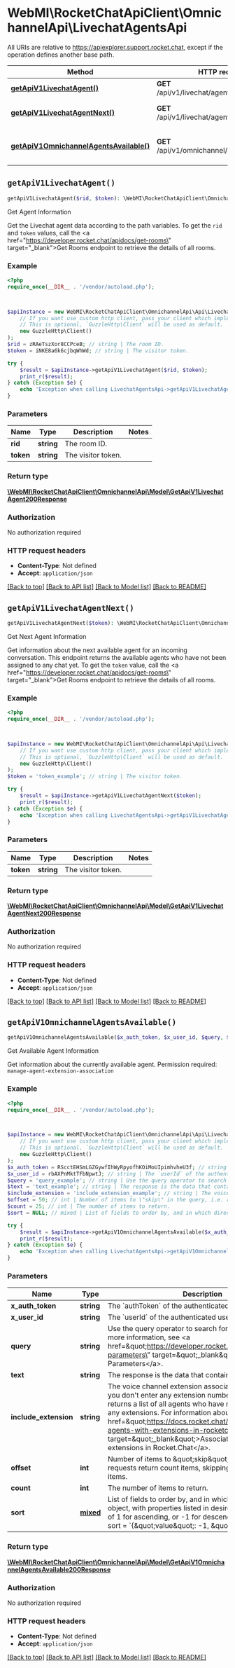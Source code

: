 # WebMI\RocketChatApiClient\OmnichannelApi\LivechatAgentsApi

All URIs are relative to https://apiexplorer.support.rocket.chat, except if the operation defines another base path.

| Method | HTTP request | Description |
| ------------- | ------------- | ------------- |
| [**getApiV1LivechatAgent()**](LivechatAgentsApi.md#getApiV1LivechatAgent) | **GET** /api/v1/livechat/agent.info/{rid}/{token} | Get Agent Information |
| [**getApiV1LivechatAgentNext()**](LivechatAgentsApi.md#getApiV1LivechatAgentNext) | **GET** /api/v1/livechat/agent.next/{token} | Get Next Agent Information |
| [**getApiV1OmnichannelAgentsAvailable()**](LivechatAgentsApi.md#getApiV1OmnichannelAgentsAvailable) | **GET** /api/v1/omnichannel/agents/available | Get Available Agent Information |


## `getApiV1LivechatAgent()`

```php
getApiV1LivechatAgent($rid, $token): \WebMI\RocketChatApiClient\OmnichannelApi\Model\GetApiV1LivechatAgent200Response
```

Get Agent Information

Get the Livechat agent data according to the path variables. To get the `rid` and `token` values, call the <a href=\"https://developer.rocket.chat/apidocs/get-rooms\" target=\"_blank\">Get Rooms</a> endpoint to retrieve the details of all rooms.

### Example

```php
<?php
require_once(__DIR__ . '/vendor/autoload.php');



$apiInstance = new WebMI\RocketChatApiClient\OmnichannelApi\Api\LivechatAgentsApi(
    // If you want use custom http client, pass your client which implements `GuzzleHttp\ClientInterface`.
    // This is optional, `GuzzleHttp\Client` will be used as default.
    new GuzzleHttp\Client()
);
$rid = zRAeTszXor8CCPceB; // string | The room ID.
$token = iNKE8a6k6cjbqWhWd; // string | The visitor token.

try {
    $result = $apiInstance->getApiV1LivechatAgent($rid, $token);
    print_r($result);
} catch (Exception $e) {
    echo 'Exception when calling LivechatAgentsApi->getApiV1LivechatAgent: ', $e->getMessage(), PHP_EOL;
}
```

### Parameters

| Name | Type | Description  | Notes |
| ------------- | ------------- | ------------- | ------------- |
| **rid** | **string**| The room ID. | |
| **token** | **string**| The visitor token. | |

### Return type

[**\WebMI\RocketChatApiClient\OmnichannelApi\Model\GetApiV1LivechatAgent200Response**](../Model/GetApiV1LivechatAgent200Response.md)

### Authorization

No authorization required

### HTTP request headers

- **Content-Type**: Not defined
- **Accept**: `application/json`

[[Back to top]](#) [[Back to API list]](../../README.md#endpoints)
[[Back to Model list]](../../README.md#models)
[[Back to README]](../../README.md)

## `getApiV1LivechatAgentNext()`

```php
getApiV1LivechatAgentNext($token): \WebMI\RocketChatApiClient\OmnichannelApi\Model\GetApiV1LivechatAgentNext200Response
```

Get Next Agent Information

Get information about the next available agent for an incoming conversation. This endpoint returns the available agents who have not been assigned to any chat yet. To get the `token` value, call the <a href=\"https://developer.rocket.chat/apidocs/get-rooms\" target=\"_blank\">Get Rooms</a> endpoint to retrieve the details of all rooms.

### Example

```php
<?php
require_once(__DIR__ . '/vendor/autoload.php');



$apiInstance = new WebMI\RocketChatApiClient\OmnichannelApi\Api\LivechatAgentsApi(
    // If you want use custom http client, pass your client which implements `GuzzleHttp\ClientInterface`.
    // This is optional, `GuzzleHttp\Client` will be used as default.
    new GuzzleHttp\Client()
);
$token = 'token_example'; // string | The visitor token.

try {
    $result = $apiInstance->getApiV1LivechatAgentNext($token);
    print_r($result);
} catch (Exception $e) {
    echo 'Exception when calling LivechatAgentsApi->getApiV1LivechatAgentNext: ', $e->getMessage(), PHP_EOL;
}
```

### Parameters

| Name | Type | Description  | Notes |
| ------------- | ------------- | ------------- | ------------- |
| **token** | **string**| The visitor token. | |

### Return type

[**\WebMI\RocketChatApiClient\OmnichannelApi\Model\GetApiV1LivechatAgentNext200Response**](../Model/GetApiV1LivechatAgentNext200Response.md)

### Authorization

No authorization required

### HTTP request headers

- **Content-Type**: Not defined
- **Accept**: `application/json`

[[Back to top]](#) [[Back to API list]](../../README.md#endpoints)
[[Back to Model list]](../../README.md#models)
[[Back to README]](../../README.md)

## `getApiV1OmnichannelAgentsAvailable()`

```php
getApiV1OmnichannelAgentsAvailable($x_auth_token, $x_user_id, $query, $text, $include_extension, $offset, $count, $sort): \WebMI\RocketChatApiClient\OmnichannelApi\Model\GetApiV1OmnichannelAgentsAvailable200Response
```

Get Available Agent Information

Get information about the currently available agent. Permission required: `manage-agent-extension-association`

### Example

```php
<?php
require_once(__DIR__ . '/vendor/autoload.php');



$apiInstance = new WebMI\RocketChatApiClient\OmnichannelApi\Api\LivechatAgentsApi(
    // If you want use custom http client, pass your client which implements `GuzzleHttp\ClientInterface`.
    // This is optional, `GuzzleHttp\Client` will be used as default.
    new GuzzleHttp\Client()
);
$x_auth_token = RScctEHSmLGZGywfIhWyRpyofhKOiMoUIpimhvheU3f; // string | The `authToken` of the authenticated user.
$x_user_id = rbAXPnMktTFbNpwtJ; // string | The `userId` of the authenticated user.
$query = 'query_example'; // string | Use the query operator to search for specific data.  For more information, see <a href=\"https://developer.rocket.chat/apidocs/query-parameters\" target=\"_blank\">Query Parameters</a>.
$text = 'text_example'; // string | The response is the data that contains this text.
$include_extension = 'include_extension_example'; // string | The voice channel extension associated with the agent. If you don't enter any extension number, the endpoint returns a list of all agents who have not been assigned any extensions. For information about extensions, see <a href=\"https://docs.rocket.chat/docs/associate-agents-with-extensions-in-rocketchat\" target=\"_blank\">Associate agents with extensions in Rocket.Chat</a>.
$offset = 50; // int | Number of items to \"skip\" in the query, i.e. requests return count items, skipping the first offset items.
$count = 25; // int | The number of items to return.
$sort = NULL; // mixed | List of fields to order by, and in which direction. JSON object, with properties listed in desired order, with values of 1 for ascending, or -1 for descending. For example, sort = `{\"value\": -1, \"_id\": 1}`

try {
    $result = $apiInstance->getApiV1OmnichannelAgentsAvailable($x_auth_token, $x_user_id, $query, $text, $include_extension, $offset, $count, $sort);
    print_r($result);
} catch (Exception $e) {
    echo 'Exception when calling LivechatAgentsApi->getApiV1OmnichannelAgentsAvailable: ', $e->getMessage(), PHP_EOL;
}
```

### Parameters

| Name | Type | Description  | Notes |
| ------------- | ------------- | ------------- | ------------- |
| **x_auth_token** | **string**| The &#x60;authToken&#x60; of the authenticated user. | |
| **x_user_id** | **string**| The &#x60;userId&#x60; of the authenticated user. | |
| **query** | **string**| Use the query operator to search for specific data.  For more information, see &lt;a href&#x3D;\&quot;https://developer.rocket.chat/apidocs/query-parameters\&quot; target&#x3D;\&quot;_blank\&quot;&gt;Query Parameters&lt;/a&gt;. | [optional] |
| **text** | **string**| The response is the data that contains this text. | [optional] |
| **include_extension** | **string**| The voice channel extension associated with the agent. If you don&#39;t enter any extension number, the endpoint returns a list of all agents who have not been assigned any extensions. For information about extensions, see &lt;a href&#x3D;\&quot;https://docs.rocket.chat/docs/associate-agents-with-extensions-in-rocketchat\&quot; target&#x3D;\&quot;_blank\&quot;&gt;Associate agents with extensions in Rocket.Chat&lt;/a&gt;. | [optional] |
| **offset** | **int**| Number of items to \&quot;skip\&quot; in the query, i.e. requests return count items, skipping the first offset items. | [optional] |
| **count** | **int**| The number of items to return. | [optional] |
| **sort** | [**mixed**](../Model/.md)| List of fields to order by, and in which direction. JSON object, with properties listed in desired order, with values of 1 for ascending, or -1 for descending. For example, sort &#x3D; &#x60;{\&quot;value\&quot;: -1, \&quot;_id\&quot;: 1}&#x60; | [optional] |

### Return type

[**\WebMI\RocketChatApiClient\OmnichannelApi\Model\GetApiV1OmnichannelAgentsAvailable200Response**](../Model/GetApiV1OmnichannelAgentsAvailable200Response.md)

### Authorization

No authorization required

### HTTP request headers

- **Content-Type**: Not defined
- **Accept**: `application/json`

[[Back to top]](#) [[Back to API list]](../../README.md#endpoints)
[[Back to Model list]](../../README.md#models)
[[Back to README]](../../README.md)
